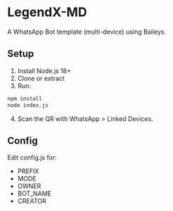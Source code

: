 
# LegendX-MD

A WhatsApp Bot template (multi-device) using Baileys.

## Setup
1. Install Node.js 18+
2. Clone or extract
3. Run:
```bash
npm install
node index.js
```
4. Scan the QR with WhatsApp > Linked Devices.

## Config
Edit config.js for:
- PREFIX
- MODE
- OWNER
- BOT_NAME
- CREATOR
